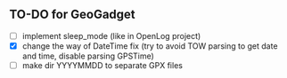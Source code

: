 ## TO-DO for GeoGadget
- [ ] implement sleep_mode (like in OpenLog project)
- [x] change the way of DateTime fix (try to avoid TOW parsing to get date and time, disable parsing GPSTime)
- [ ] make dir YYYYMMDD to separate GPX files
